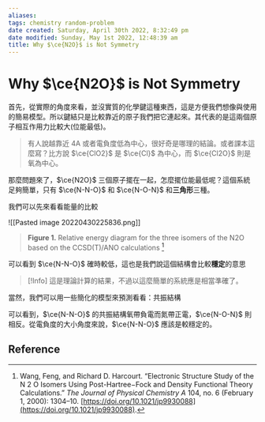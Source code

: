 ```yaml
---
aliases: 
tags: chemistry random-problem
date created: Saturday, April 30th 2022, 8:32:49 pm
date modified: Sunday, May 1st 2022, 12:48:39 am
title: Why $\ce{N2O}$ is Not Symmetry
---
```


# Why $\ce{N2O}$ is Not Symmetry

首先，從實際的角度來看，並沒實質的化學鍵這種東西，這是方便我們想像與使用的簡易模型。所以鍵結只是比較靠近的原子我們把它連起來。其代表的是這兩個原子相互作用力比較大(位能最低)。
> 有人說越靠近 4A 或者電負度低為中心，很好奇是哪理的結論。或者課本這麼寫？比方說 $\ce{ClO2}$ 是 $\ce{Cl}$ 為中心，而 $\ce{Cl2O}$ 則是氧為中心。

那麼問題來了，$\ce{N2O}$ 三個原子擺在一起，怎麼擺位能最低呢？這個系統足夠簡單，只有 $\ce{N-N-O}$ 和 $\ce{N-O-N}$ 和**三角形**三種。

我們可以先來看看能量的比較

![[Pasted image 20220430225836.png]]
> **Figure 1.** Relative energy diagram for the three isomers of the N2O based on the CCSD(T)/ANO calculations [^1]

可以看到 $\ce{N-N-O}$ 確時較低，這也是我們說這個結構會比較**穩定**的意思

> [!Info]
> 這是理論計算的結果，不過以這麼簡單的系統應是相當準確了。


當然，我們可以用一些簡化的模型來預測看看：共振結構

可以看到，$\ce{N-N-O}$ 的共振結構氧帶負電而氮帶正電，$\ce{N-O-N}$ 則相反。從電負度的大小角度來說，$\ce{N-N-O}$ 應該是較穩定的。

## Reference

[^1]: Wang, Feng, and Richard D. Harcourt. “Electronic Structure Study of the N 2 O Isomers Using Post-Hartree−Fock and Density Functional Theory Calculations.” _The Journal of Physical Chemistry A_ 104, no. 6 (February 1, 2000): 1304–10. [https://doi.org/10.1021/jp9930088](https://doi.org/10.1021/jp9930088).